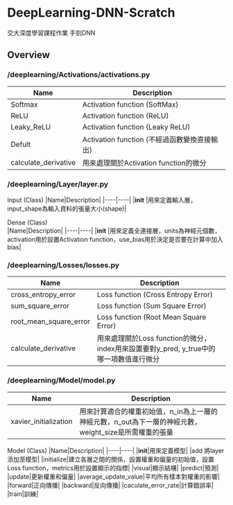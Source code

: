 # DeepLearning-DNN-Scratch
交大深度學習課程作業 手刻DNN

## Overview
### /deeplearning/Activations/activations.py
|Name|Description|
|----|----|
|Softmax|Activation function (SoftMax)|
|ReLU|Activation function (ReLU)|
|Leaky_ReLU|Activation function (Leaky ReLU)|
|Defult|Activation function (不經過函數變換直接輸出)|
|calculate_derivative|用來處理關於Activation function的微分|

### /deeplearning/Layer/layer.py
Input (Class) 
|Name|Description|
|----|----|
|__init__	|用來定義輸入層，input_shape為輸入資料的張量大小(shape)|

Dense (Class)  
|Name|Description|
|----|----|
|__init__	|用來定義全連接層，units為神經元個數，activation用於設置Activation function，use_bias用於決定是否要在計算中加入bias|

### /deeplearning/Losses/losses.py
|Name|Description|
|----|----|
|cross_entropy_error|Loss function (Cross Entropy Error)|
|sum_square_error|Loss function (Sum Square Error)|
|root_mean_square_error|Loss function (Root Mean Square Error)|
|calculate_derivative|用來處理關於Loss function的微分，index用來設置要對y_pred, y_true中的哪一項數值進行微分|

### /deeplearning/Model/model.py
|Name|Description|
|----|----|
|xavier_initialization|用來計算適合的權重初始值，n_in為上一層的神經元數，n_out為下一層的神經元數，weight_size是所需權重的張量|

Model (Class)
|Name|Description|
|----|----|
|__init__|用來定義模型|
|add	將layer添加至模型|
|initialize|建立各層之間的關係，設置權重和偏量的初始值，設置Loss function，metrics用於設置顯示的指標|
|visual|顯示結構|
|predict|預測|
|update|更新權重和偏量|
|average_update_value|平均所有樣本對權重的影響|
|forward|正向傳播|
|backward|反向傳播|
|caculate_error_rate|計算錯誤率|
|train|訓練|
